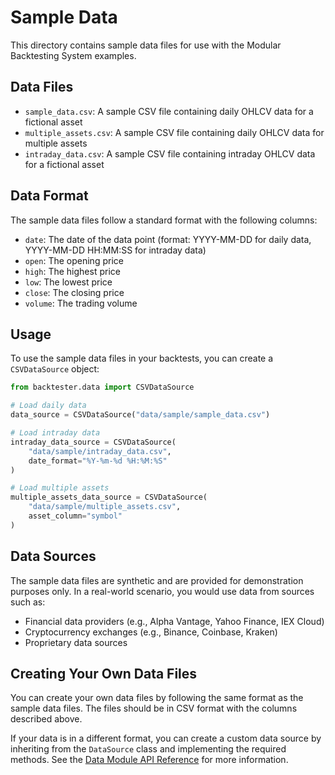 # Sample Data

This directory contains sample data files for use with the Modular Backtesting System examples.

## Data Files

- `sample_data.csv`: A sample CSV file containing daily OHLCV data for a fictional asset
- `multiple_assets.csv`: A sample CSV file containing daily OHLCV data for multiple assets
- `intraday_data.csv`: A sample CSV file containing intraday OHLCV data for a fictional asset

## Data Format

The sample data files follow a standard format with the following columns:

- `date`: The date of the data point (format: YYYY-MM-DD for daily data, YYYY-MM-DD HH:MM:SS for intraday data)
- `open`: The opening price
- `high`: The highest price
- `low`: The lowest price
- `close`: The closing price
- `volume`: The trading volume

## Usage

To use the sample data files in your backtests, you can create a `CSVDataSource` object:

```python
from backtester.data import CSVDataSource

# Load daily data
data_source = CSVDataSource("data/sample/sample_data.csv")

# Load intraday data
intraday_data_source = CSVDataSource(
    "data/sample/intraday_data.csv",
    date_format="%Y-%m-%d %H:%M:%S"
)

# Load multiple assets
multiple_assets_data_source = CSVDataSource(
    "data/sample/multiple_assets.csv",
    asset_column="symbol"
)
```

## Data Sources

The sample data files are synthetic and are provided for demonstration purposes only. In a real-world scenario, you would use data from sources such as:

- Financial data providers (e.g., Alpha Vantage, Yahoo Finance, IEX Cloud)
- Cryptocurrency exchanges (e.g., Binance, Coinbase, Kraken)
- Proprietary data sources

## Creating Your Own Data Files

You can create your own data files by following the same format as the sample data files. The files should be in CSV format with the columns described above.

If your data is in a different format, you can create a custom data source by inheriting from the `DataSource` class and implementing the required methods. See the [Data Module API Reference](../docs/api/data.md) for more information. 